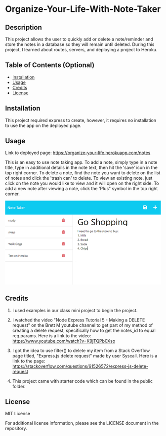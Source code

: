 # Organize-Your-Life-With-Note-Taker

## Description

This project allows the user to quickly add or delete a note/reminder and store the notes in a database so they will remain until deleted.  During this project, I learned about routes, servers, and deploying a project to Heroku.

## Table of Contents (Optional)

- [Installation](#installation)
- [Usage](#usage)
- [Credits](#credits)
- [License](#license)

## Installation

This project required express to create, however, it requires no installation to use the app on the deployed page.

## Usage

Link to deployed page: https://organize-your-life.herokuapp.com/notes 

This is an easy to use note taking app.  To add a note, simply type in a note title, type in additional details in the note text, then hit the 'save' icon in the top right corner.  To delete a note, find the note you want to delete on the list of notes and click the 'trash can' to delete.  To view an existing note, just click on the note you would like to view and it will open on the right side.  To add a new note after viewing a note, click the 'Plus" symbol in the top right corner.
  
![Add A Note](screenshots/AddNote.png)
  

## Credits

1. I used examples in our class mini project to begin the project. 

2. I watched the video "Node Express Tutorial 5 - Making a DELETE request" on the Brett M youtube channel to get part of my method of creating a delete request, specifically how to get the notes_id to equal req.params.  Here is a link to the video: https://www.youtube.com/watch?v=K9jTQPb0Xso  

3. I got the idea to use filter() to delete my item from a Stack Overflow page titled, "Express.js delete request" made by user Syscall.  Here is a link to the page: https://stackoverflow.com/questions/61526572/express-js-delete-request

4. This project came with starter code which can be found in the public folder.

## License

MIT License

For additional license information, please see the LICENSE document in the repository.